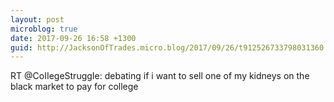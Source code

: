 ```yaml
---
layout: post
microblog: true
date: 2017-09-26 16:58 +1300
guid: http://JacksonOfTrades.micro.blog/2017/09/26/t912526733798031360.html
---
```

RT @CoIIegeStruggIe: debating if i want to sell one of my kidneys on the black market to pay for college
